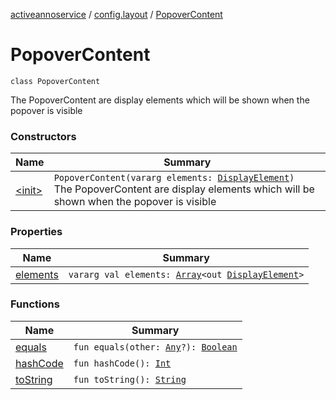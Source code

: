 [activeannoservice](../../index.md) / [config.layout](../index.md) / [PopoverContent](./index.md)

# PopoverContent

`class PopoverContent`

The PopoverContent are display elements which will be shown when the popover is visible

### Constructors

| Name | Summary |
|---|---|
| [&lt;init&gt;](-init-.md) | `PopoverContent(vararg elements: `[`DisplayElement`](../-display-element.md)`)`<br>The PopoverContent are display elements which will be shown when the popover is visible |

### Properties

| Name | Summary |
|---|---|
| [elements](elements.md) | `vararg val elements: `[`Array`](https://kotlinlang.org/api/latest/jvm/stdlib/kotlin/-array/index.html)`<out `[`DisplayElement`](../-display-element.md)`>` |

### Functions

| Name | Summary |
|---|---|
| [equals](equals.md) | `fun equals(other: `[`Any`](https://kotlinlang.org/api/latest/jvm/stdlib/kotlin/-any/index.html)`?): `[`Boolean`](https://kotlinlang.org/api/latest/jvm/stdlib/kotlin/-boolean/index.html) |
| [hashCode](hash-code.md) | `fun hashCode(): `[`Int`](https://kotlinlang.org/api/latest/jvm/stdlib/kotlin/-int/index.html) |
| [toString](to-string.md) | `fun toString(): `[`String`](https://kotlinlang.org/api/latest/jvm/stdlib/kotlin/-string/index.html) |

